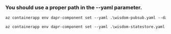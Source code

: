 ### You should use a proper path in the --yaml parameter.

```ps
az containerapp env dapr-component set --yaml .\wisdom-pubsub.yaml --dapr-component-name pubsub --name YOUR_ENVIRONMENT --resource-group YOUR_RESOURCE_GROUP

az containerapp env dapr-component set --yaml .\wisdom-statestore.yaml --dapr-component-name statestore --name YOUR_ENVIRONMENT --resource-group YOUR_RESOURCE_GROUP

